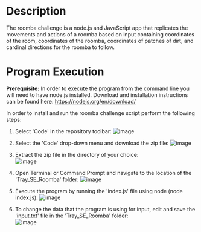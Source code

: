 # Description
The roomba challenge is a node.js and JavaScript app that replicates the movements and actions of a roomba based on input containing coordinates of the room, coordinates of the roomba, coordinates of patches of dirt, and cardinal directions for the roomba to follow.
# Program Execution
**Prerequisite:** In order to execute the program from the command line you will need to have node.js installed. Download and installation instructions can be found here: 
  https://nodejs.org/en/download/

In order to install and run the roomba challenge script perform the following steps:

1. Select 'Code' in the repository toolbar:
  ![image](https://user-images.githubusercontent.com/82191005/118576002-aef00200-b755-11eb-88d5-105463bfea8e.png)

2. Select the 'Code' drop-down menu and download the zip file:
  ![image](https://user-images.githubusercontent.com/82191005/118575895-72bca180-b755-11eb-982a-1ef7741a6397.png)
  
3. Extract the zip file in the directory of your choice:                                                                                                        
   ![image](https://user-images.githubusercontent.com/82191005/118576199-0db57b80-b756-11eb-8e4f-a7186c17f82f.png)
   
4. Open Terminal or Command Prompt and navigate to the location of the 'Tray_SE_Roomba' folder:
   ![image](https://user-images.githubusercontent.com/82191005/118576796-3c802180-b757-11eb-8bf4-799140871172.png)

5. Execute the program by running the 'index.js' file using node (node index.js):
   ![image](https://user-images.githubusercontent.com/82191005/118576939-7fda9000-b757-11eb-8997-3965479adbcf.png)

6. To change the data that the program is using for input, edit and save the 'input.txt' file in the 'Tray_SE_Roomba' folder:                                        
   ![image](https://user-images.githubusercontent.com/82191005/118577170-e3fd5400-b757-11eb-930f-d642574337e5.png)






